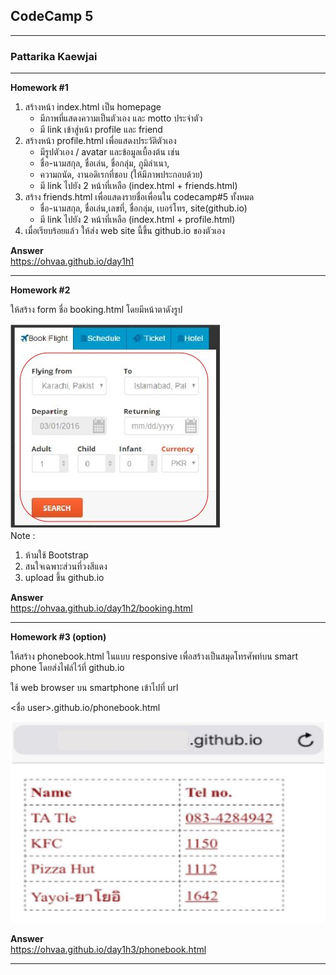 ## CodeCamp 5
------

### Pattarika Kaewjai
------
**Homework #1**
1. สร้างหน้า index.html เป็น homepage 
	- มีภาพที่แสดงความเป็นตัวเอง และ motto ประจำตัว
	- มี link เข้าสู่หน้า profile และ friend 
2. สร้างหน้า profile.html เพื่อแสดงประวัติตัวเอง 
	- มีรูปตัวเอง / avatar และข้อมูลเบื้องต้น เช่น
	- ชื่อ-นามสกุล,​ ชื่อเล่น, ชื่อกลุ่ม,​ ภูมิลำเนา, 
	- ความถนัด, งานอดิเรกที่ชอบ (ให้มีภาพประกอบด้วย)
	- มี link ไปยัง 2 หน้าที่เหลือ (index.html + friends.html)
3. สร้าง friends.html เพื่อแสดงรายชื่อเพื่อนใน codecamp#5 ทั้งหมด
	- ชื่อ-นามสกุล,​ ชื่อเล่น,เลขที่, ชื่อกลุ่ม,​ เบอร์โทร, site(github.io) 
	- มี link ไปยัง 2 หน้าที่เหลือ (index.html + profile.html)
4. เมื่อเรียบร้อยแล้ว ให้ส่ง web site นี้ขึ้น github.io ของตัวเอง  

**Answer**  
https://ohvaa.github.io/day1h1

------

**Homework #2** 

ให้สร้าง form ชื่อ booking.html โดยมีหน้าตาดังรูป  

![alt text](https://github.com/ohvaa/CodeCamp5_Homework_Day01/raw/master/imgs/booking.jpg "booking")  
Note : 
1. ห้ามใช้ Bootstrap 
2. สนใจเฉพาะส่วนที่วงสีแดง
3. upload ขึ้น github.io  

**Answer**  
https://ohvaa.github.io/day1h2/booking.html  

------

**Homework #3 (option)**  

ให้สร้าง phonebook.html ในแบบ responsive 
เพื่อสร้างเป็นสมุดโทรศัพท์บน smart phone
โดยส่งไฟล์ไว้ที่ github.io

ใช้ web browser บน smartphone เข้าไปที่  url

<ชื่อ user>.github.io/phonebook.html  

![alt text](https://github.com/ohvaa/CodeCamp5_Homework_Day01/raw/master/imgs/phonebook.jpg "phonebook")

**Answer**  
https://ohvaa.github.io/day1h3/phonebook.html

------


